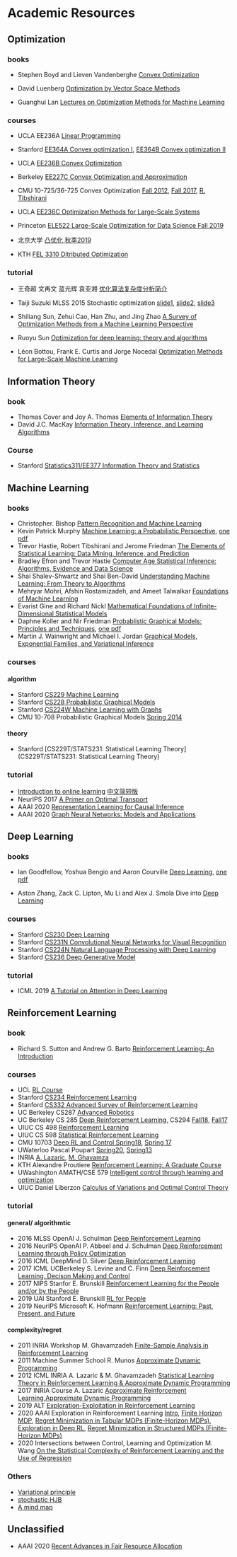 # Academic Resources

## Optimization

### books

- Stephen Boyd and Lieven Vandenberghe [Convex Optimization](https://web.stanford.edu/~boyd/cvxbook/)

- David Luenberg [Optimization by Vector Space Methods](https://math.oregonstate.edu/~show/old/142_Luenberger.pdf)

- Guanghui Lan [Lectures on Optimization Methods for Machine Learning](http://pwp.gatech.edu/guanghui-lan/wp-content/uploads/sites/330/2019/08/LectureOPTML.pdf)

### courses

- UCLA EE236A [Linear Programming](http://www.seas.ucla.edu/~vandenbe/ee236a/ee236a.html)

- Stanford [EE364A Convex optimization I](https://web.stanford.edu/class/ee364a/), [EE364B Convex optimization II](https://web.stanford.edu/class/ee364b/)

- UCLA [EE236B Convex Optimization](http://www.seas.ucla.edu/~vandenbe/ee236b/ee236b.html)

- Berkeley [EE227C Convex Optimization and Approximation](https://ee227c.github.io/)

- CMU 10-725/36-725 Convex Optimization [Fall 2012](https://www.cs.cmu.edu/~ggordon/10725-F12/schedule.html), [Fall 2017](https://www.cs.cmu.edu/~pradeepr/convexopt/), [R. Tibshirani](http://www.stat.cmu.edu/~ryantibs/convexopt/)

- UCLA [EE236C Optimization Methods for Large-Scale Systems](http://www.seas.ucla.edu/~vandenbe/ee236c.html)

- Princeton [ELE522 Large-Scale Optimization for Data Science Fall 2019](http://www.princeton.edu/~yc5/ele522_optimization/lectures.html)

- 北京大学 [凸优化 秋季2019](http://bicmr.pku.edu.cn/~wenzw/opt-2019-fall.html)

- KTH [FEL 3310 Ditributed Optimization](https://people.kth.se/~alepro/DistriOptCourse/index.html)

### tutorial

- 王奇超 文再文 蓝光辉 袁亚湘 [优化算法复杂度分析简介](http://bicmr.pku.edu.cn/~wenzw/paper/complexity-analysis-v3.pdf)

- Taiji Suzuki MLSS 2015 Stochastic optimization [slide1](http://ibis.t.u-tokyo.ac.jp/suzuki/mlss2015/MLSS2015.pdf), [slide2](http://ibis.t.u-tokyo.ac.jp/suzuki/mlss2015/MLSS2015_2.pdf), [slide3](http://ibis.t.u-tokyo.ac.jp/suzuki/mlss2015/MLSS2015_3.pdf)

- Shiliang Sun, Zehui Cao, Han Zhu, and Jing Zhao [A Survey of Optimization Methods from a Machine Learning Perspective](https://arxiv.org/pdf/1906.06821.pdf)

- Ruoyu Sun [Optimization for deep learning: theory and algorithms](https://arxiv.org/pdf/1912.08957.pdf)

- Léon Bottou, Frank E. Curtis and Jorge Nocedal [Optimization Methods for Large-Scale Machine Learning](https://arxiv.org/abs/1606.04838)

## Information Theory

### book

- Thomas Cover and Joy A. Thomas [Elements of Information Theory](http://staff.ustc.edu.cn/~cgong821/Wiley.Interscience.Elements.of.Information.Theory.Jul.2006.eBook-DDU.pdf)
- David J.C. MacKay [Information Theory, Inference, and Learning Algorithms](https://www.inference.org.uk/itprnn/book.pdf)

### Course

- Stanford [Statistics311/EE377 Information Theory and Statistics](https://web.stanford.edu/class/stats311/)

## Machine Learning

### books

- Christopher. Bishop [Pattern Recognition and Machine Learning](http://users.isr.ist.utl.pt/~wurmd/Livros/school/Bishop%20-%20Pattern%20Recognition%20And%20Machine%20Learning%20-%20Springer%20%202006.pdf)
- Kevin Patrick Murphy [Machine Learning: a Probabilistic Perspective](https://www.cs.ubc.ca/~murphyk/MLbook/), [one pdf](https://doc.lagout.org/science/Artificial%20Intelligence/Machine%20learning/Machine%20Learning_%20A%20Probabilistic%20Perspective%20%5BMurphy%202012-08-24%5D.pdf)
- Trevor Hastie, Robert Tibshirani and Jerome Friedman [The Elements of Statistical Learning: Data Mining, Inference, and Prediction](https://web.stanford.edu/~hastie/ElemStatLearn/)
- Bradley Efron and Trevor Hastie [Computer Age Statistical Inference: Algorithms, Evidence and Data Science](https://web.stanford.edu/~hastie/CASI_files/PDF/casi.pdf)
- Shai Shalev-Shwartz and Shai Ben-David [Understanding Machine Learning: From Theory to Algorithms](https://www.cs.huji.ac.il/~shais/UnderstandingMachineLearning/understanding-machine-learning-theory-algorithms.pdf)
- Mehryar Mohri, Afshin Rostamizadeh, and Ameet Talwalkar [Foundations of Machine Learning](https://cs.nyu.edu/~mohri/mlbook/)
- Evarist Gine and Richard Nickl [Mathematical Foundations of Infinite-Dimensional Statistical Models](http://www.statslab.cam.ac.uk/~nickl/Site/__files/FULLPDF.pdf)
- Daphne Koller and Nir Friedman [Probablistic Graphical Models: Principles and Techniques](https://mitpress.mit.edu/books/probabilistic-graphical-models), [one pdf](https://djsaunde.github.io/read/books/pdfs/probabilistic%20graphical%20models.pdf)
- Martin J. Wainwright and Michael I. Jordan [Graphical Models, Exponential Families, and
  Variational Inference](https://people.eecs.berkeley.edu/~wainwrig/Papers/WaiJor08_FTML.pdf)

### courses

#### algorithm

- Stanford [CS229 Machine Learning](http://cs229.stanford.edu/)
- Stanford [CS228 Probabilistic Graphical Models](https://cs.stanford.edu/~ermon/cs228/index.html)
- Stanford [CS224W Machine Learning with Graphs](http://web.stanford.edu/class/cs224w/)
- CMU 10-708 Probabilistic Graphical Models [Spring 2014](http://www.cs.cmu.edu/~epxing/Class/10708-14/lecture.html)

#### theory

- Stanford [CS229T/STATS231: Statistical Learning Theory](CS229T/STATS231: Statistical Learning Theory)

### tutorial

- [Introduction to online learning](https://parameterfree.com/lecture-notes-on-online-learning/) [中文简短版](https://zhuanlan.zhihu.com/p/158244842)
- NeurIPS 2017 [A Primer on Optimal Transport](https://media.nips.cc/Conferences/NIPS2017/Eventmedia/nips-2017-marco-cuturi-tutorial.pdf)
- AAAI 2020 [Representation Learning for Causal Inference](http://cobweb.cs.uga.edu/~shengli/AAAI20-Causal-Tutorial.html)
- AAAI 2020 [Graph Neural Networks: Models and Applications](http://cse.msu.edu/~mayao4/tutorials/aaai2020/)

## Deep Learning

### books

- Ian Goodfellow, Yoshua Bengio and Aaron Courville [Deep Learning](https://www.deeplearningbook.org/), [one pdf](http://faculty.neu.edu.cn/yury/AAI/Textbook/DeepLearningBook.pdf)

- Aston Zhang, Zack C. Lipton, Mu Li and Alex J. Smola Dive into [Deep Learning](https://d2l.ai/)


### courses

- Stanford [CS230 Deep Learning](http://cs230.stanford.edu/syllabus/)
- Stanford [CS231N Convolutional Neural Networks for Visual Recognition](http://cs231n.stanford.edu/)
- Stanford [CS224N Natural Language Processing with Deep Learning](https://web.stanford.edu/class/cs224n/index.html)
- Stanford [CS236 Deep Generative Model](http://cs236.stanford.edu/syllabus.html)

### tutorial

- ICML 2019 [A Tutorial on Attention in Deep Learning](https://icml.cc/Conferences/2019/ScheduleMultitrack?event=4343)

## Reinforcement Learning

### book

- Richard S. Sutton and Andrew G. Barto [Reinforcement Learning: An Introduction](http://www.incompleteideas.net/book/the-book.html)


### courses

- UCL [RL Course](https://www.davidsilver.uk/teaching/)
- Stanford [CS234 Reinforcement Learning](http://web.stanford.edu/class/cs234/index.html)
- Stanford [CS332 Advanced Survey of Reinforcement Learning](https://web.stanford.edu/class/cs332/#!index.md)
- UC Berkeley CS287 [Advanced Robotics](https://people.eecs.berkeley.edu/~pabbeel/cs287-fa19/)
- UC Berkeley CS 285 [Deep Reinforcement Learning](http://rail.eecs.berkeley.edu/deeprlcourse/), CS294 [Fall18](http://rail.eecs.berkeley.edu/deeprlcourse-fa18/), [Fall17](http://rail.eecs.berkeley.edu/deeprlcourse-fa17/)
- UIUC CS 498 [Reinforcement Learning](https://nanjiang.cs.illinois.edu/cs498/)
- UIUC CS 598 [Statistical Reinforcement Learning](https://nanjiang.cs.illinois.edu/cs598/)
- CMU 10703 [Deep RL and Control Spring18](http://www.cs.cmu.edu/~rsalakhu/10703/), [Spring 17](https://katefvision.github.io/)
- UWaterloo Pascal Poupart  [Spring20](https://cs.uwaterloo.ca/~ppoupart/teaching/cs885-spring20/schedule.html), [Spring13](https://cs.uwaterloo.ca/~ppoupart/teaching/cs886-spring13/schedule.html)
- INRIA [A. Lazaric](http://chercheurs.lille.inria.fr/~lazaric/Webpage/Teaching.html), [M. Ghavamza](http://chercheurs.lille.inria.fr/~ghavamza/RL-EC-Lille/schedule.html)
- KTH Alexandre Proutiere [Reinforcement Learning: A Graduate Course](http://www.it.uu.se/research/systems_and_control/education/2017/relearn)
- UWashington AMATH/CSE 579 [Intelligent control through learning and optimization](https://homes.cs.washington.edu/~todorov/courses/amath579/)
- UIUC Daniel Liberzon [Calculus of Variations and Optimal Control Theory](http://liberzon.csl.illinois.edu/teaching/cvoc/node1.html)

### tutorial

#### general/ algorithmtic

- 2016 MLSS OpenAI J. Schulman [Deep Reinforcement Learning](https://learning.mpi-sws.org/mlss2016/slides/2016-MLSS-RL.pdf)
- 2016 NeurIPS OpenAI P. Abbeel and J. Schulman [Deep Reinforcement Learning through Policy Optimization](https://media.nips.cc/Conferences/2016/Slides/6198-Slides.pdf)
- 2016 ICML DeepMind D. Silver [Deep Reinforcement Learning](https://icml.cc/2016/tutorials/deep_rl_tutorial.pdf)
- 2017 ICML UCBerkeley S. Levine and C. Finn [Deep Reinforcement Learning, Decison Making and Control](https://sites.google.com/view/icml17deeprl)
- 2017 NIPS Stanfor E. Brunskill [Reinforcement Learning for the People and/or by the People](https://cs.stanford.edu/people/ebrun/NIPS_2017_tutorial_brunskill.pdf)
- 2019 UAI Stanford E. Brunskill [RL for People](https://cs.stanford.edu/people/ebrun/UAI_2019_Keynote_Brunskill.pdf)
- 2019 NeurIPS Microsoft K. Hofmann [Reinforcement Learning: Past, Present, and Future](https://www.microsoft.com/en-us/research/uploads/prod/2019/11/2019-12-09-Hofmann-NeurIPS-tutorial_no-video.pdf)

#### complexity/regret

- 2011 INRIA Workshop M. Ghavamzadeh [Finite-Sample Analysis in Reinforcement Learning](http://mistis.inrialpes.fr/learninria/slides/Ghavamzadeh.pdf)
- 2011 Machine Summer School R. Munos [Approximate Dynamic Programming](http://researchers.lille.inria.fr/~munos/papers/files/part2.pdf)
- 2012 ICML INRIA A. Lazaric & M. Ghavamzadeh [Statistical Learning Theory in Reinforcement Learning & Approximate Dynamic Programming](http://chercheurs.lille.inria.fr/~ghavamza/STL-ADP-RL.pdf)
- 2017 INRIA Course A. Lazaric [Approximate Reinforcement Learning](http://chercheurs.lille.inria.fr/~lazaric/Webpage/MVA-RL_Course17_files/slides-lecture-05.pdf),[Approximate Dynamic Programming](http://chercheurs.lille.inria.fr/~lazaric/Webpage/EC-RL_Course17_files/slides-lecture-05.pdf)
- 2019 ALT [Exploration-Exploitation in Reinforcement Learning](https://rlgammazero.github.io/docs/2019_ALT_exptutorial.pdf)
- 2020 AAAI Exploration in Reinforcement Learning [Intro](https://rlgammazero.github.io/docs/2020_AAAI_tut_part0.pdf), [Finite Horizon MDP](https://rlgammazero.github.io/docs/2020_AAAI_tut_part1.pdf), [Regret Minimization in Tabular MDPs (Finite-Horizon MDPs)](https://rlgammazero.github.io/docs/2020_AAAI_tut_part2.pdf), [Exploration in Deep RL](https://rlgammazero.github.io/docs/2020_AAAI_tut_part3.pdf), [Regret Minimization in Structured MDPs (Finite-Horizon MDPs)](https://rlgammazero.github.io/docs/2020_AAAI_tut_part4.pdf)
- 2020 Intersections between Control, Learning and Optimization M. Wang [On the Statistical Complexity of Reinforcement Learning and the Use of Regression](http://helper.ipam.ucla.edu/publications/lco2020/lco2020_16408.pdf)

### Others

- [Variational principle](https://zhuanlan.zhihu.com/p/162031298)
- [stochastic HJB](https://zhuanlan.zhihu.com/p/161632470)
- [A mind map](http://louiskirsch.com/maps/reinforcement-learning)

## Unclassified

- AAAI 2020 [Recent Advances in Fair Resource Allocation](https://users.cs.duke.edu/~rupert/fair-division-aaai20/Tutorial-Slides.pdf)